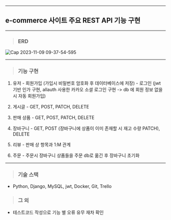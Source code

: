 ***
## e-commerce 사이트 주요 REST API 기능 구현
***
> ### ERD
![Cap 2023-11-09 09-37-54-595](https://github.com/ssamkil/ecommerce/assets/10840728/76641d78-ea34-4f9c-a473-976bbfaeff6d)
***
> ### 기능 구현
  1. 유저
    - 회원가입 (가입시 비밀번호 암호화 후 데이터베이스에 저장)
    - 로그인 (jwt 기반 인가 구현, allauth 사용한 카카오 소셜 로그인 구현 -> db 에 회원 정보 없을 시 자동 회원가입)
      
  2. 게시글
    - GET, POST, PATCH, DELETE
      
  3. 판매 상품
    - GET, POST, PATCH, DELETE
      
  4. 장바구니
    - GET, POST (장바구니에 상품이 이미 존재할 시 재고 수량 PATCH), DELETE
      
  5. 리뷰
    - 판매 상 항목과 1:M 관계
      
  6. 주문
    - 주문시 장바구니 상품들을 주문 db로 옮긴 후 장바구니 초기화
***
> ### 기술 스택
  * Python, Django, MySQL, jwt, Docker, Git, Trello
> ### 그 외
  * 테스트코드 작성으로 기능 별 오류 유무 재차 확인

